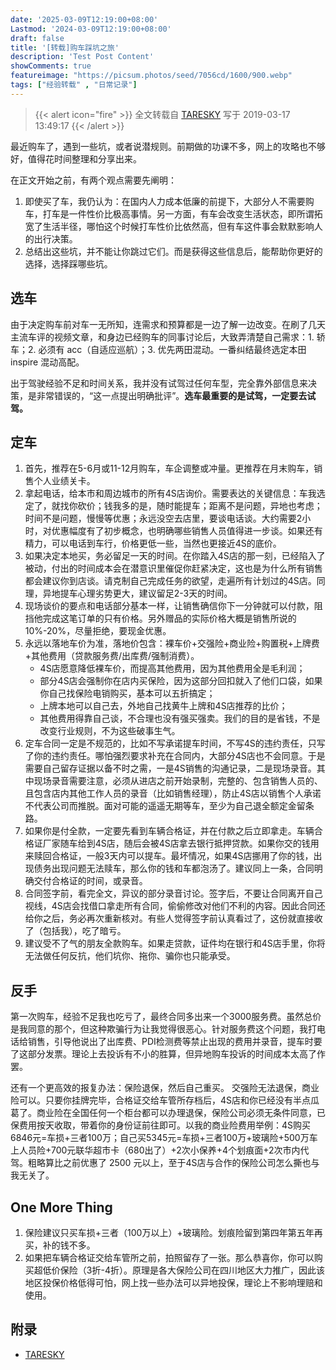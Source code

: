 ```yaml
---
date: '2025-03-09T12:19:00+08:00'
Lastmod: '2024-03-09T12:19:00+08:00'
draft: false
title: '[转载]购车踩坑之旅'
description: 'Test Post Content'
showComments: true
featureimage: "https://picsum.photos/seed/7056cd/1600/900.webp"
tags: ["经验转载" , "日常记录"]
---
```


> {{< alert icon="fire" >}}
全文转载自 [TARESKY](https://taresky.com/honda-inspire) 写于 2019-03-17 13:49:17
{{< /alert >}}

最近购车了，遇到一些坑，或者说潜规则。前期做的功课不多，网上的攻略也不够好，值得花时间整理和分享出来。

在正文开始之前，有两个观点需要先阐明：

1. 即使买了车，我仍认为：在国内人力成本低廉的前提下，大部分人不需要购车，打车是一件性价比极高事情。另一方面，有车会改变生活状态，即所谓拓宽了生活半径，哪怕这个时候打车性价比依然高，但有车这件事会默默影响人的出行决策。
2. 总结出这些坑，并不能让你跳过它们。而是获得这些信息后，能帮助你更好的选择，选择踩哪些坑。

## 选车

由于决定购车前对车一无所知，连需求和预算都是一边了解一边改变。在刷了几天主流车评的视频文章，和身边已经购车的同事讨论后，大致弄清楚自己需求：1. 轿车；2. 必须有 acc（自适应巡航）；3. 优先两田混动。一番纠结最终选定本田 inspire 混动高配。

出于驾驶经验不足和时间关系，我并没有试驾过任何车型，完全靠外部信息来决策，是非常错误的，“这一点提出明确批评”。**选车最重要的是试驾，一定要去试驾。**

## 定车

1. 首先，推荐在5-6月或11-12月购车，车企调整或冲量。更推荐在月末购车，销售个人业绩关卡。
2. 拿起电话，给本市和周边城市的所有4S店询价。需要表达的关键信息：车我选定了，就找你砍价；钱我多的是，随时能提车；距离不是问题，异地也考虑；时间不是问题，慢慢等优惠；永远没空去店里，要谈电话谈。大约需要2小时，对优惠幅度有了初步概念，也明确哪些销售人员值得进一步谈。如果还有精力，可以电话到车行，价格更低一些，当然也更接近4S的底价。
3. 如果决定本地买，务必留足一天的时间。在你踏入4S店的那一刻，已经陷入了被动，付出的时间成本会在潜意识里催促你赶紧决定，这也是为什么所有销售都会建议你到店谈。请克制自己完成任务的欲望，走遍所有计划过的4S店。同理，异地提车心理劣势更大，建议留足2-3天的时间。
4. 现场谈价的要点和电话部分基本一样，让销售确信你下一分钟就可以付款，阻挡他完成这笔订单的只有价格。另外赠品的实际价格大概是销售所说的 10%-20%，尽量拒绝，要现金优惠。
5. 永远以落地车价为准，落地价包含：裸车价+交强险+商业险+购置税+上牌费+其他费用（贷款服务费/出库费/强制消费）。
    - 4S店愿意降低裸车价，而提高其他费用，因为其他费用全是毛利润；
    - 部分4S店会强制你在店内买保险，因为这部分回扣就入了他们口袋，如果你自己找保险电销购买，基本可以五折搞定；
    - 上牌本地可以自己去，外地自己找黄牛上牌和4S店推荐的比价；
    - 其他费用得靠自己谈，不合理也没有强买强卖。我们的目的是省钱，不是改变行业规则，不为这些破事生气。
6. 定车合同一定是不规范的，比如不写承诺提车时间，不写4S的违约责任，只写了你的违约责任。哪怕强烈要求补充在合同内，大部分4S店也不会同意。于是需要自己留存证据以备不时之需，一是4S销售的沟通记录，二是现场录音。其中现场录音需要注意，必须从进店之前开始录制，完整的、包含销售人员的、且包含店内其他工作人员的录音（比如销售经理），防止4S店以销售个人承诺不代表公司而推脱。面对可能的遥遥无期等车，至少为自己退全额定金留条路。
7. 如果你是付全款，一定要先看到车辆合格证，并在付款之后立即拿走。车辆合格证厂家随车给到4S店，随后会被4S店拿去银行抵押贷款。如果你交的钱用来赎回合格证，一般3天内可以提车。最坏情况，如果4S店挪用了你的钱，出现债务出现问题无法赎车，那么你的钱和车都泡汤了。建议同上一条，合同明确交付合格证的时间，或录音。
8. 合同签字前，看完全文，异议的部分录音讨论。签字后，不要让合同离开自己视线，4S店会找借口拿走所有合同，偷偷修改对他们不利的内容。因此合同还给你之后，务必再次重新核对。有些人觉得签字前认真看过了，这份就直接收了（包括我），吃了暗亏。
9. 建议受不了气的朋友全款购车。如果走贷款，证件均在银行和4S店手里，你将无法做任何反抗，他们坑你、拖你、骗你也只能承受。

## 反手

第一次购车，经验不足我也吃亏了，最终合同多出来一个3000服务费。虽然总价是我同意的那个，但这种欺骗行为让我觉得很恶心。针对服务费这个问题，我打电话给销售，引导他说出了出库费、PDI检测费等禁止出现的费用并录音，提车时要了这部分发票。理论上去投诉有不小的胜算，但异地购车投诉的时间成本太高了作罢。

还有一个更高效的报复办法：保险退保，然后自己重买。 交强险无法退保，商业险可以。只要你挂牌完毕，合格证交给车管所存档后，4S店和你已经没有半点瓜葛了。商业险在全国任何一个柜台都可以办理退保，保险公司必须无条件同意，已保费用按天收取，带着你的身份证前往即可。以我的商业险费用举例：4S购买6846元=车损+三者100万；自己买5345元=车损+三者100万+玻璃险+500万车上人员险+700元联华超市卡（680出了）+2次小保养+4个划痕面+2次市内代驾。粗略算比之前优惠了 2500 元以上，至于4S店与合作的保险公司怎么撕也与我无关了。

## One More Thing

1. 保险建议只买车损+三者（100万以上）+玻璃险。划痕险留到第四年第五年再买，补的钱不多。
2. 如果把车辆合格证交给车管所之前，拍照留存了一张。那么恭喜你，你可以购买超低价保险（3折-4折）。原理是各大保险公司在四川地区大力推广，因此该地区投保价格低得可怕，网上找一些办法可以异地投保，理论上不影响理赔和使用。

## 附录

- [TARESKY](https://taresky.com/honda-inspire)

